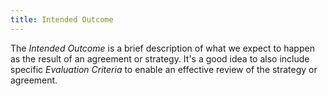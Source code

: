 ```yaml
---
title: Intended Outcome
---
```


The *Intended Outcome* is a brief description of what we expect to happen as the result of an agreement or strategy. It's a good idea to also include specific *Evaluation Criteria* to enable an effective review of the strategy or agreement.

